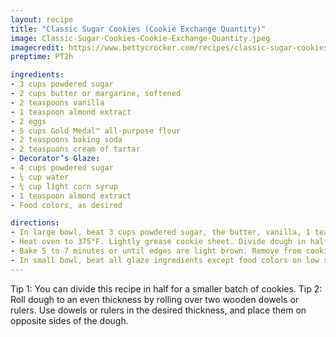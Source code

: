 ```yaml
---
layout: recipe
title: "Classic Sugar Cookies (Cookie Exchange Quantity)"
image: Classic-Sugar-Cookies-Cookie-Exchange-Quantity.jpeg
imagecredit: https://www.bettycrocker.com/recipes/classic-sugar-cookies-cookie-exchange-quantity/959da0a0-0190-455f-b1e3-fa05032848c0
preptime: PT2h

ingredients:
- 3 cups powdered sugar
- 2 cups butter or margarine, softened
- 2 teaspoons vanilla
- 1 teaspoon almond extract
- 2 eggs
- 5 cups Gold Medal™ all-purpose flour
- 2 teaspoons baking soda
- 2 teaspoons cream of tartar
- Decorator’s Glaze:
- 4 cups powdered sugar
- ¼ cup water
- ¼ cup light corn syrup
- 1 teaspoon almond extract
- Food colors, as desired

directions:
- In large bowl, beat 3 cups powdered sugar, the butter, vanilla, 1 teaspoon almond extract and eggs with electric mixer on medium speed, or mix with spoon. Stir in flour, baking soda and cream of tartar. Cover and refrigerate at least 2 hours.
- Heat oven to 375°F. Lightly grease cookie sheet. Divide dough in half. On lightly floured surface, roll each half ⅛ inch thick. Cut into desired shapes with 3-inch cookie cutters. Place about 2 inches apart on cookie sheet.
- Bake 5 to 7 minutes or until edges are light brown. Remove from cookie sheet to wire rack. Cool completely, about 30 minutes.
- In small bowl, beat all glaze ingredients except food colors on low speed until smooth. Divide among several small bowls. Stir desired food color, one drop at a time, into each until desired color. Decorate cookies with glaze and other decorations as desired.
---
```


Tip 1: You can divide this recipe in half for a smaller batch of cookies. 
Tip 2: Roll dough to an even thickness by rolling over two wooden dowels or rulers. Use dowels or rulers in the desired thickness, and place them on opposite sides of the dough.

